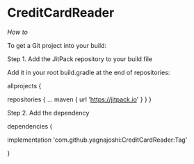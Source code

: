 # CreditCardReader

*How to*

To get a Git project into your build:

Step 1. Add the JitPack repository to your build file

Add it in your root build.gradle at the end of repositories:

allprojects {

repositories {
  ...
  maven { 
  url 'https://jitpack.io'
  }
  }
}

Step 2. Add the dependency

dependencies {

implementation 'com.github.yagnajoshi:CreditCardReader:Tag'

}
